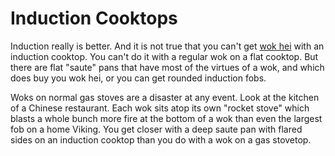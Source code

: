 # Induction Cooktops

Induction really is better. And it is not true that you can't get [wok hei](https://www.google.com/url?sa=t&rct=j&q=&esrc=s&source=web&cd=&cad=rja&uact=8&ved=2ahUKEwiIgc6hk6nyAhUEu54KHaZ1AvsQFnoECAUQAQ&url=https%3A%2F%2Fwww.theatlantic.com%2Fscience%2Farchive%2F2020%2F10%2Fgas-stoves-are-bad-you-and-environment%2F616700%2F&usg=AOvVaw3MrSxJy9aNblzD2U9n-mv0) with an induction cooktop. You can't do it with a regular wok on a flat cooktop. But there are flat "saute" pans that have most of the virtues of a wok, and which does buy you wok hei, or you can get rounded induction fobs.

Woks on normal gas stoves are a disaster at any event. Look at the kitchen of a Chinese restaurant. Each wok sits atop its own "rocket stove" which blasts a whole bunch more fire at the bottom of a wok than even the largest fob on a home Viking. You get closer with a deep saute pan with flared sides on an induction cooktop than you do with a wok on a gas stovetop.

